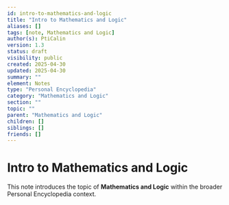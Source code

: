```yaml
---
id: intro-to-mathematics-and-logic
title: "Intro to Mathematics and Logic"
aliases: []
tags: [note, Mathematics and Logic]
author(s): PtiCalin
version: 1.3
status: draft
visibility: public
created: 2025-04-30
updated: 2025-04-30
summary: ""
element: Notes
type: "Personal Encyclopedia"
category: "Mathematics and Logic"
section: ""
topic: ""
parent: "Mathematics and Logic"
children: []
siblings: []
friends: []
---
```

# Intro to Mathematics and Logic

This note introduces the topic of **Mathematics and Logic** within the broader Personal Encyclopedia context.
